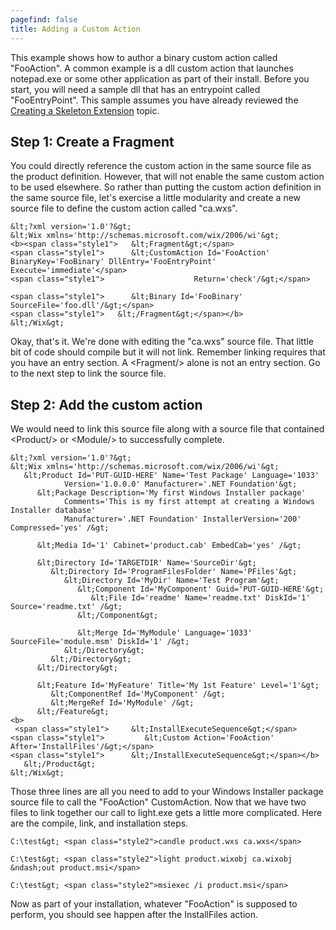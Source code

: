 ```yaml
---
pagefind: false
title: Adding a Custom Action
---
```


This example shows how to author a binary custom action called &quot;FooAction&quot;. A common example is a dll custom action that launches notepad.exe or some other application as part of their install. Before you start, you will need a sample dll that has an entrypoint called &quot;FooEntryPoint&quot;. This sample assumes you have already reviewed the [Creating a Skeleton Extension](extension_development_simple_example/) topic.

## Step 1: Create a Fragment

You could directly reference the custom action in the same source file as the product definition. However, that will not enable the same custom action to be used elsewhere. So rather than putting the custom action definition in the same source file, let&apos;s exercise a little modularity and create a new source file to define the custom action called &quot;ca.wxs&quot;.

```
&lt;?xml version='1.0'?&gt;
&lt;Wix xmlns='http://schemas.microsoft.com/wix/2006/wi'&gt;
<b><span class="style1">   &lt;Fragment&gt;</span>
<span class="style1">      &lt;CustomAction Id='FooAction' BinaryKey='FooBinary' DllEntry='FooEntryPoint' Execute='immediate'</span>
<span class="style1">                    Return='check'/&gt;</span>
 
<span class="style1">      &lt;Binary Id='FooBinary' SourceFile='foo.dll'/&gt;</span>
<span class="style1">   &lt;/Fragment&gt;</span></b>
&lt;/Wix&gt;
```

Okay, that&apos;s it. We&apos;re done with editing the &quot;ca.wxs&quot; source file. That little bit of code should compile but it will not link. Remember linking requires that you have an entry section. A &lt;Fragment/&gt; alone is not an entry section. Go to the next step to link the source file.

## Step 2: Add the custom action

We would need to link this source file along with a source file that contained &lt;Product/&gt; or &lt;Module/&gt; to successfully complete.

```
&lt;?xml version='1.0'?&gt;
&lt;Wix xmlns='http://schemas.microsoft.com/wix/2006/wi'&gt;
   &lt;Product Id='PUT-GUID-HERE' Name='Test Package' Language='1033' 
            Version='1.0.0.0' Manufacturer='.NET Foundation'&gt;
      &lt;Package Description='My first Windows Installer package'
            Comments='This is my first attempt at creating a Windows Installer database' 
            Manufacturer='.NET Foundation' InstallerVersion='200' Compressed='yes' /&gt;
 
      &lt;Media Id='1' Cabinet='product.cab' EmbedCab='yes' /&gt;
 
      &lt;Directory Id='TARGETDIR' Name='SourceDir'&gt;
         &lt;Directory Id='ProgramFilesFolder' Name='PFiles'&gt;
            &lt;Directory Id='MyDir' Name='Test Program'&gt;
               &lt;Component Id='MyComponent' Guid='PUT-GUID-HERE'&gt;
                  &lt;File Id='readme' Name='readme.txt' DiskId='1' Source='readme.txt' /&gt;
               &lt;/Component&gt;
 
               &lt;Merge Id='MyModule' Language='1033' SourceFile='module.msm' DiskId='1' /&gt;
            &lt;/Directory&gt;
         &lt;/Directory&gt;
      &lt;/Directory&gt;
 
      &lt;Feature Id='MyFeature' Title='My 1st Feature' Level='1'&gt;
         &lt;ComponentRef Id='MyComponent' /&gt;
         &lt;MergeRef Id='MyModule' /&gt;
      &lt;/Feature&gt;
<b>
 <span class="style1">     &lt;InstallExecuteSequence&gt;</span>
<span class="style1">         &lt;Custom Action='FooAction' After='InstallFiles'/&gt;</span>
<span class="style1">      &lt;/InstallExecuteSequence&gt;</span></b>
   &lt;/Product&gt;
&lt;/Wix&gt;
```

Those three lines are all you need to add to your Windows Installer package source file to call the &quot;FooAction&quot; CustomAction. Now that we have two files to link together our call to light.exe gets a little more complicated. Here are the compile, link, and installation steps.

```
C:\test&gt; <span class="style2">candle product.wxs ca.wxs</span>
 
C:\test&gt; <span class="style2">light product.wixobj ca.wixobj &ndash;out product.msi</span>
 
C:\test&gt; <span class="style2">msiexec /i product.msi</span>
```

Now as part of your installation, whatever &quot;FooAction&quot; is supposed to perform, you should see happen after the InstallFiles action.
